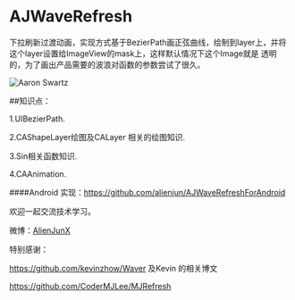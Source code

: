 # AJWaveRefresh
下拉刷新过渡动画，实现方式基于BezierPath画正弦曲线，绘制到layer上，并将这个layer设置给ImageView的mask上，这样默认情况下这个Image就是
透明的，为了画出产品需要的波浪对函数的参数尝试了很久。

![Aaron Swartz](https://github.com/alienjun/AJWaveRefresh/blob/master/Sceenshots/screenshot1.gif)

##知识点：

1.UIBezierPath.

2.CAShapeLayer绘图及CALayer 相关的绘图知识.

3.Sin相关函数知识.

4.CAAnimation.

####Android 实现：<https://github.com/alienjun/AJWaveRefreshForAndroid>

欢迎一起交流技术学习。

微博：[AlienJunX](http://weibo.com/alienjunx)

特别感谢：

<https://github.com/kevinzhow/Waver>  及Kevin 的相关博文

<https://github.com/CoderMJLee/MJRefresh>
